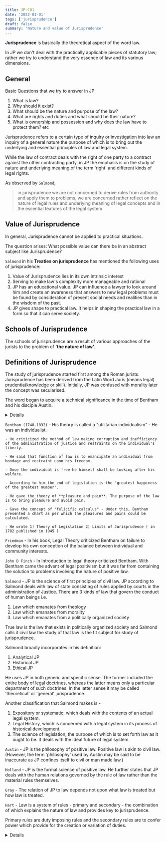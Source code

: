 ```yaml
---
title: JP-C01
date: '2022-01-01'
tags: ['jurisprudence']
draft: false
summary: 'Nature and value of Jurisprudence'
---
```


**Jurisprudence** is basically the theoretical aspect of the word law.

In JP we don't deal with the practically applicable pieces of statutory law; rather we try to understand the very essence of law and its various dimensions.

## General

Basic Questions that we try to answer in JP:

1. What is law?
2. Why should it exist?
3. What should be the nature and purpose of the law?
4. What are rights and duties and what should be their nature?
5. What is ownership and possession and why does the law have to protect them? etc

Jurisprudence refers to a certain type of inquiry or investigation into law an inquiry of a general nature the purpose of which is to bring out the underlying and essential principles of law and legal system.

While the law of contract deals with the right of one party to a contract against the other contracting party, in JP the emphasis is on the study of nature and underlying meaning of the term 'right' and different kinds of legal rights.

As observed by `Salmond`,

> in jurisprudence we are not concerned to derive rules from authority and apply them to problems, we are concerned rather reflect on the nature of legal rules and underlying meaning of legal concepts and in the essential features of the legal system

## Value of Jurisprudence

In general, Jurisprudence cannot be applied to practical situations.

The question arises: What possible value can there be in an abstract subject like Jurisprudence?

`Salmond` in his **Treaties on jurisprudence** has mentioned the following uses of jurisprudence:

1. Value of Jurisprudence lies in its own intrinsic interest
2. Serving to make law's complexity more manageable and rational
3. JP has an educational value. JP can influence a lawyer to look around him and create an awareness that answers to new legal problems must be found by consideration of present social needs and realities than in the wisdom of the past.
4. JP gives shape to practical law. It helps in shaping the practical law in a form so that it can serve society.

## Schools of Jurisprudence

The schools of jurisprudence are a result of various approaches of the jurists to the problem of **'the nature of law'**.

## Definitions of Jurisprudence

The study of jurisprudence started first among the Roman jurists. Jurisprudence has been derived from the Latin Word Juris (means legal) prudentia(knowledge or skill). Initially, JP was confused with morality later the concept was secularised.

The word began to acquire a technical significance in the time of Bentham and his disciple Austin.

<details>
`Ulpian` - Jurisprudence is the knowledge of things divine and human the science of right and wrong.

`Paulus (Roman Jurist)` - JP is the knowledge of things divine and human the science of right and wrong.

`Black Stone` - JP is the study of the science of law.

`Wurzel` - Jurisprudence is the first of social science to be born.

</details>

`Bentham (1748-1832)` - His theory is called a "utilitarian individualism" - He was an individualist.

    - He criticized the method of law making corruption and inefficiency of the administration of justice and restraints on the individual's liberty.

    - He said that function of law is to emancipate an individual from bondage and restraint upon his freedom.

    - Once the individual is free he himself shall be looking after his welfare.

    - According to him the end of legislation is the 'greatest happiness of the greatest number'.

    - He gave the theory of **pleasure and pain**. The purpose of the law is to bring pleasure and avoid pain.

    - Gave the concept of "felicific calculus" - Under this, Bentham presented a chart as per which the pleasures and pains could be calculated.

    - He wrote 1) Theory of Legislation 2) Limits of Jurisprudence ( in 1782 published in 1945 )

`Friedman` - In his book, Legal Theory criticized Bentham on failure to develop his own conception of the balance between individual and community interests.

`John D Finch` - In Introduction to legal theory criticized Bentham. With Bentham came the advent of legal positivism but it was far from containing the solution to problems involving the nature of positive law.

`Salmond` - JP is the science of first principles of civil law. JP according to Salmond deals with law of state consisting of rules applied by courts in the administration of Justice. There are 3 kinds of law that govern the conduct of human beings i.e.

1. Law which emanates from theology
2. Law which emanates from morality
3. Law which emanates from a politically organized society

True law is the law that exists in politically organized society and Salmond calls it civil law the study of that law is the fit subject for study of jurisprudence.

Salmond broadly incorporates in his definition:

1. Analytical JP
2. Historical JP
3. Ethical JP

He uses JP in both generic and specific sense. The former included the entire body of legal doctrines, whereas the latter means only a particular department of such doctrines. In the latter sense it may be called 'theoretical' or 'general' jurisprudence.

Another classification that Salmond makes is -

1. Expository or systematic, which deals with the contents of an actual legal system.
2. Legal History, which is concerned with a legal system in its process of historical development.
3. The science of legislation, the purpose of which is to set forth law as it ought to be. It deals with the ideal future of legal system.

`Austin` - JP is the philosophy of positive law. Positive law is akin to civil law. (However, the term 'philosophy' used by Austin may be said to be inaccurate as JP confines itself to civil or man made law.)

`Holland` - JP is the formal science of positive law. He further states that JP deals with the human relations governed by the rule of law rather than the material rules themselves.

`Gray` - The relation of JP to law depends not upon what law is treated but how law is treated.

`Hart` - Law is a system of rules - primary and secondary - the combination of which explains the nature of law and provides key to jurisprudence.

Primary rules are duty imposing rules and the secondary rules are to confer power which provide for the creation or variation of duties.

<details>

`Allen` - JP is the scientific synthesis of essential principles of law.

`Paton` - Modern JP trenches on the fields of social sciences and of philosophy, it digs into the historical past and tends to create the symmetry of a garden out of luxuriant chaos of conflicting legal systems.

`Jullius Stone` - It is the lawyers examination of the percepts ideal and techniques of the law derived from present knowledge in disciplines other than law.

`Patterson` - JP means a body of ordered knowledge, which dealt with a particular species of law.

`Keeton` - JP is the study and systematic arrangement of general principles of law.

`Wayne Morrison` - JP is defined as the corpus of answers to the question what is law.

</details>
